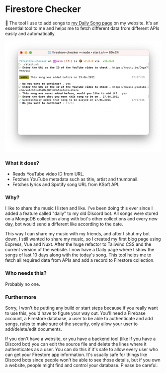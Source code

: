 # Firestore Checker

🔬 The tool I use to add songs to [my Daily Song page](https://eggsy.xyz/daily) on my website. It's an essential tool to me and helps me to fetch different data from different APIs easily and automatically.

<p align="center">

![image](images/example.png)

</p>

### What it does?

- Reads YouTube video ID from URL.
- Fetches YouTube metadata such as title, artist and thumbnail.
- Fetches lyrics and Spotify song URL from KSoft API.

### Why?

I like to share the music I listen and like. I've been doing this ever since I added a feature called "daily" to my old Discord bot. All songs were stored on a MongoDB collection along with bot's other collections and every new day, bot would send a different like according to the date.

This way I can share my music with my friends, and after I shut my bot down, I still wanted to share my music, so I created my first blog page using Express, Vue and Nuxt. After the huge refactor to Tailwind CSS and the current version of the website. I now have a Daily page where I show the songs of last 10 days along with the today's song. This tool helps me to fetch all required data from APIs and add a record to Firestore collection.

### Who needs this?

Probably no one.

### Furthermore

Sorry, I won't be putting any build or start steps because if you really want to use this, you'd have to figure your way out. You'll need a Firebase account, a Firestore database, a user to be able to authenticate and add songs, rules to make sure of the security, only allow your user to add/delete/edit documents.

If you don't have a website, or you have a backend tool (like if you have a Discord bot) you can edit the source file and delete the lines where it authenticates as a user. You can do this if it's safe to allow every user who can get your Firestore app information. It's usually safe for things like Discord bots since people won't be able to see those details, but if you own a website, people might find and control your database. Please be careful.
